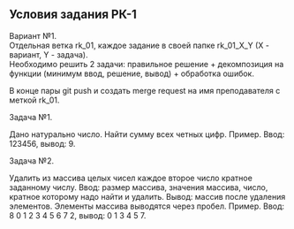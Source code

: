 ## Условия задания РК-1

Вариант №1.  
Отдельная ветка rk_01, каждое задание в своей папке rk_01_X_Y (X - вариант, Y - задача).  
Необходимо решить 2 задачи: правильное решение + декомпозиция на функции (минимум ввод, решение, вывод) + обработка ошибок. 

В конце пары git push и создать merge request на имя преподавателя с меткой rk_01. 

Задача №1. 

Дано натурально число. Найти сумму всех четных цифр. Пример. Ввод: 123456, вывод: 9.

Задача №2. 

Удалить из массива целых чисел каждое второе число кратное заданному числу.
Ввод: размер массива, значения массива, число, кратное которому надо найти и удалить.
Вывод: массив после удаления элементов. Элементы массива выводятся через пробел.
Пример. Ввод: 8 0 1 2 3 4 5 6 7 2, вывод: 0 1 3 4 5 7.


